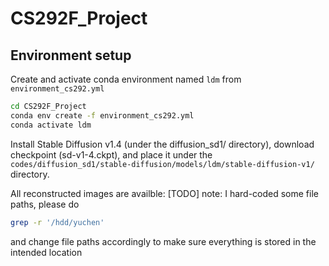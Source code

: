 # CS292F_Project

## Environment setup
Create and activate conda environment named ```ldm``` from ```environment_cs292.yml```
```sh
cd CS292F_Project
conda env create -f environment_cs292.yml
conda activate ldm
```

Install Stable Diffusion v1.4 (under the diffusion_sd1/ directory), download checkpoint (sd-v1-4.ckpt), and place it under the ```codes/diffusion_sd1/stable-diffusion/models/ldm/stable-diffusion-v1/``` directory.

All reconstructed images are availble: [TODO]
note: I hard-coded some file paths, please do 
```sh
grep -r '/hdd/yuchen'
```
and change file paths accordingly to make sure everything is stored in the intended location



